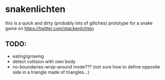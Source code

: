 # snakenlichten

this is a quick and dirty (probably lots of glitches) prototype for a snake game on https://twitter.com/stackenlichten

## TODO:
- eating/growing
- detect collision with own body
- no-boundaries-wrap-around mode??? (not sure how to define opposite side in a triangle made of triangles...)
